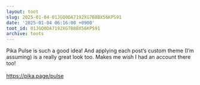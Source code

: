 ```yaml
---
layout: toot
slug: 2025-01-04-01JGQ0DA7192XG7B8BX56KPS91
date: '2025-01-04 06:16:00 +0900'
toot_id: 01JGQ0DA7192XG7B8BX56KPS91
archive: toots
---
```

<p>Pika Pulse is such a good idea! And applying each post’s custom theme (I’m assuming) is a really great look too. Makes me wish I had an account there too!<br><br><a href="https://pika.page/pulse" rel="nofollow noreferrer noopener" target="_blank">https://pika.page/pulse</a></p>

